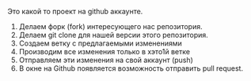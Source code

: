 Это какой то проект на github аккаунте.


1. Делаем форк (fork) интересующего нас репозитория.
2. Делаем git clone для нашей версии этого репозитория.
3. Создаем ветку с предлагаемыми изменениями
4. Производим все изменения только в хэто1й ветке
5. Отправляем эти изменения на свой аккаунт (push)
6. В окне на Github появляется возможность отправить pull request.